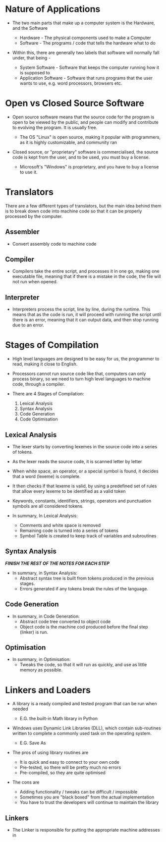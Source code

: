 
# Nature of Applications

- The two main parts that make up a computer system is the Hardware, and the Software
	- Hardware - The physical components used to make a Computer
	- Software - The programs / code that tells the hardware what to do

- Within this, there are generally two labels that software will normally fall under, that being - 
	- System Software - Software that keeps the computer running how it is supposed to
	- Application Software - Software that runs programs that the user wants to use, e.g. word processors, browsers etc.


# Open vs Closed Source Software

- Open source software means that the source code for the program is open to be viewed by the public, and people can modify and contribute to evolving the program. It is usually free. 
	- The OS "Linux" is open source, making it popular with programmers, as it is highly customizable, and community ran

- Closed source, or "proprietary" software is commercialised, the source code is kept from the user, and to be used, you must buy a license.
	- Microsoft's "Windows" is proprietary, and you have to buy a license to use it.


# Translators

There are a few different types of translators, but the main idea behind them is to break down code into machine code so that it can be properly processed by the computer.

## Assembler 

- Convert assembly code to machine code

## Compiler

- Compilers take the entire script, and processes it in one go, making one executable file, meaning that if there is a mistake in the code, the file will not run when opened.

## Interpreter

- Interpreters process the script, line by line, during the runtime. This means that as the code is run, it will proceed with running the script until there is an error, meaning that it can output data, and then stop running due to an error.

# Stages of Compilation

- High level languages are designed to be easy for us, the programmer to read, making it close to English.
- Processors cannot run source code like that, computers can only process binary, so we need to turn high level languages to machine code, through a compiler.

- There are 4 Stages of Compilation:
	1) Lexical Analysis
	2) Syntax Analysis
	3) Code Generation
	4) Code Optimisation

## Lexical Analysis

- The lexer starts by converting lexemes in the source code into a series of tokens.
- As the lexer reads the source code, it is scanned letter by letter
- When white space, an operator, or a special symbol is found, it decides that a word (lexeme) is complete.
- It then checks if that lexeme is valid, by using a predefined set of rules that allow every lexeme to be identified as a valid token
- Keywords, constants, identifiers, strings, operators and punctuation symbols are all considered tokens.

- In summary, In Lexical Analysis:
	- Comments and white space is removed
	- Remaining code is turned into a series of tokens
	- Symbol Table is created to keep track of variables and subroutines

## Syntax Analysis

***FINISH THE REST OF THE NOTES FOR EACH STEP***





- In summary, in Syntax Analysis:
	- Abstract syntax tree is built from tokens produced in the previous stages.
	- Errors generated if any tokens break the rules of the language.







## Code Generation





- In summary, in Code Generation:
	- Abstract code tree converted to object code
	- Object code is the machine cod produced before the final step (linker) is run.


## Optimisation





- In summary, in Optimisation:
	- Tweaks the code, so that it will run as quickly, and use as little memory as possible.


# Linkers and Loaders

- A library is a ready compiled and tested program that can be run when needed
	- E.G. the built-in Math library in Python

- Windows uses Dynamic Link Libraries (DLL), which contain sub-routines written to complete a commonly used task on the operating system.
	- E.G. Save As

- The pros of using library routines are
	- It is quick and easy to connect to your own code
	- Pre-tested, so there will be pretty much no errors
	- Pre-compiled, so they are quite optimised
- The cons are
	- Adding functionality / tweaks can be difficult / impossible
	- Sometimes you are "black boxed" from the actual implementation
	- You have to trust the developers will continue to maintain the library

## Linkers

- The Linker is responsible for putting the appropriate machine addresses in




